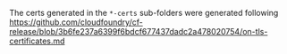 The certs generated in the `*-certs` sub-folders were generated following https://github.com/cloudfoundry/cf-release/blob/3b6fe237a6399f6bdcf677437dadc2a478020754/on-tls-certificates.md
